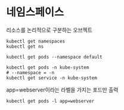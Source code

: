 # 네임스페이스

리소스를 논리적으로 구분하는 오브젝트

```shell
kubectl get namespaces
kubectl get ns

kubectl get pods --namespace default

kubectl get pods -n kube-system
# --namespace = -n
kubectl get service -n kube-system
```

app=webserver이라는 라벨을 가지는 포드만 출력
```shell
kubectl get pods -l app=webserver
```